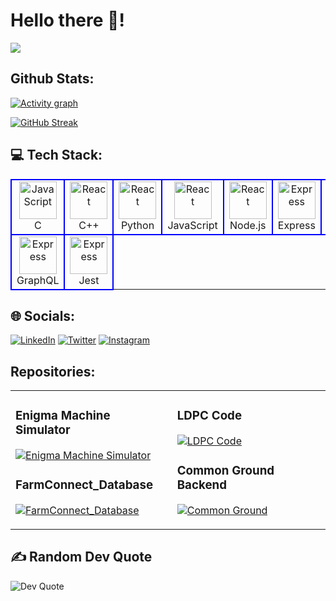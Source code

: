 # Hello there 🌌!
![](https://user-images.githubusercontent.com/74038190/225813708-98b745f2-7d22-48cf-9150-083f1b00d6c9.gif)

## Github Stats:
[![Activity graph](http://github-profile-summary-cards.vercel.app/api/cards/profile-details?username=JaySabva&theme=transparent)](https://github.com/JaySabva/)

[![GitHub Streak](https://streak-stats.demolab.com?user=JaySabva&theme=transparent&hide_border=true&card_width=900)](https://git.io/streak-stats)

## 💻 Tech Stack:
<table>
<tr>
<td align="center" width="96" style="border:2px solid blue">
        <img src="https://skillicons.dev/icons?i=c" width="60" height="60" padding="5" alt="JavaScript" />
        <br>C</br>
</td>
<td align="center" width="96" style="border:2px solid blue">
        <img src="https://skillicons.dev/icons?i=cpp" width="60" height="60" padding="5" alt="React" />
        <br>C++</br>
</td>
<td align="center" width="96" style="border:2px solid blue">
        <img src="https://skillicons.dev/icons?i=python" width="60" height="60" padding="5" alt="React" />
        <br>Python</br>
</td>
<td align="center" width="96" style="border:2px solid blue">
        <img src="https://skillicons.dev/icons?i=javascript" width="60" height="60" padding="5" alt="React" />
        <br>JavaScript</br>
</td>
<td align="center" width="96" style="border:2px solid blue">
        <img src="https://skillicons.dev/icons?i=nodejs" width="60" height="60" padding="5" alt="React"  />
        <br>Node.js</br>
</td>
<td align="center" width="96" style="border:2px solid blue">
        <img src="https://skillicons.dev/icons?i=express" width="60" height="60" padding="5" alt="Express" />
        <br>Express</br>
</td>

<td align="center" width="96" style="border:2px solid blue">
        <img src="https://skillicons.dev/icons?i=postman" width="60" height="60" padding="5" alt="NestJS" />
        <br>Postman</br>
</td>

<td align="center" width="96" style="border:2px solid blue">
        <img src="https://skillicons.dev/icons?i=mongodb" width="60" height="60" padding="5" alt="Node.js" />
        <br>MongoDB</br>
</td>

<td align="center" width="96" style="border:2px solid blue">
        <img src="https://skillicons.dev/icons?i=postgres" width="60" height="60" padding="5" alt="Express" />
        <br>PostgreSQL</br>
</td>
</tr>
<tr>
<td align="center" width="96" style="border:2px solid blue">
        <img src="https://skillicons.dev/icons?i=graphql" width="60" height="60" padding="5" alt="Express" />
        <br>GraphQL</br>
</td>

<td align="center" width="96" style="border:2px solid blue">
        <img src="https://skillicons.dev/icons?i=jest" width="60" height="60" padding="5" alt="Express" />
        <br>Jest</br>
</td>

</td>
</tr>

</table>

## 🌐 Socials:
[![LinkedIn](https://skillicons.dev/icons?i=linkedin)](https://linkedin.com/in/JaySabva) 
[![Twitter](https://skillicons.dev/icons?i=twitter)](https://twitter.com/jaysabva)
[![Instagram](https://skillicons.dev/icons?i=instagram)](https://instagram.com/jay_sabva) 

## Repositories:

<table>
<tr>
<td>
  
### Enigma Machine Simulator
[![Enigma Machine Simulator](https://github-readme-stats.vercel.app/api/pin/?username=JaySabva&repo=Enigma_Machine&show_icons=true&theme=transparent)](https://github.com/JaySabva/Enigma-Machine)

### FarmConnect_Database
[![FarmConnect_Database](https://github-readme-stats.vercel.app/api/pin/?username=JaySabva&repo=FarmConnect_Database_PgSQL&show_icons=true&theme=transparent)](https://github.com/JaySabva/FarmConnect_Database_PgSQL)
</td>
<td>
  
### LDPC Code
[![LDPC Code](https://github-readme-stats.vercel.app/api/pin/?username=JaySabva&repo=Low_Density_Parity_Check_Decoding_Matlab&show_icons=true&theme=transparent)](https://github.com/JaySabva/Low_Density_Parity_Check_Decoding_Matlab)

### Common Ground Backend
[![Common Ground](https://github-readme-stats.vercel.app/api/pin/?username=JaySabva&repo=Common_Ground&show_icons=true&theme=transparent)](https://github.com/JaySabva/Commmon_Ground)
</td>
</tr>
</table>

## ✍️ Random Dev Quote 
![Dev Quote](https://quotes-github-readme.vercel.app/api?type=horizontal&theme=radical)
<!-- <img src="https://randommeme-five.vercel.app/" height="300px" width="300px"/> -->


<!-- Proudly created with GPRM ( https://gprm.itsvg.in ) -->
<!-- [![An image of @jaysabva's Holopin badges, which is a link to view their full Holopin profile](https://holopin.me/jaysabva)](https://holopin.io/@jaysabva) -->



